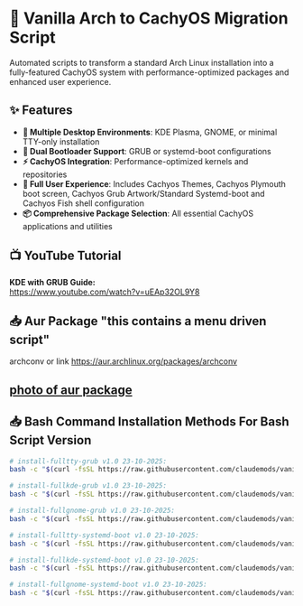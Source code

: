# 🚀 Vanilla Arch to CachyOS Migration Script

Automated scripts to transform a standard Arch Linux installation into a fully-featured CachyOS system with performance-optimized packages and enhanced user experience.

## ✨ Features

- **🎯 Multiple Desktop Environments**: KDE Plasma, GNOME, or minimal TTY-only installation
- **🔧 Dual Bootloader Support**: GRUB or systemd-boot configurations
- **⚡ CachyOS Integration**: Performance-optimized kernels and repositories
- **🌟 Full User Experience**: Includes Cachyos Themes, Cachyos Plymouth boot screen, Cachyos Grub Artwork/Standard Systemd-boot and Cachyos Fish shell configuration
- **📦 Comprehensive Package Selection**: All essential CachyOS applications and utilities

## 📺 YouTube Tutorial

**KDE with GRUB Guide:**  
https://www.youtube.com/watch?v=uEAp32OL9Y8

## 📥 Aur Package "this contains a menu driven script"
archconv or link https://aur.archlinux.org/packages/archconv

## [ photo of aur package ](https://github.com/claudemods/vanillaarch-to-cachyos/tree/main/photos)


## 📥 Bash Command Installation Methods For Bash Script Version

```bash
# install-fulltty-grub v1.0 23-10-2025:
bash -c "$(curl -fsSL https://raw.githubusercontent.com/claudemods/vanillaarch-to-cachyos/refs/heads/main/install-fulltty-grub/install-from-github.sh)"

# install-fullkde-grub v1.0 23-10-2025:
bash -c "$(curl -fsSL https://raw.githubusercontent.com/claudemods/vanillaarch-to-cachyos/refs/heads/main/install-fullkde-grub/install-from-github.sh)"

# install-fullgnome-grub v1.0 23-10-2025:
bash -c "$(curl -fsSL https://raw.githubusercontent.com/claudemods/vanillaarch-to-cachyos/refs/heads/main/install-fullgnome-grub/install-from-github.sh)"

# install-fulltty-systemd-boot v1.0 23-10-2025:
bash -c "$(curl -fsSL https://raw.githubusercontent.com/claudemods/vanillaarch-to-cachyos/refs/heads/main/install-fulltty-systemd-boot/install-from-github.sh)"

# install-fullkde-systemd-boot v1.0 23-10-2025:
bash -c "$(curl -fsSL https://raw.githubusercontent.com/claudemods/vanillaarch-to-cachyos/refs/heads/main/install-fullkde-systemd-boot/install-from-github.sh)"

# install-fullgnome-systemd-boot v1.0 23-10-2025:
bash -c "$(curl -fsSL https://raw.githubusercontent.com/claudemods/vanillaarch-to-cachyos/refs/heads/main/install-fullgnome-systemd-boot/install-from-github.sh)"
